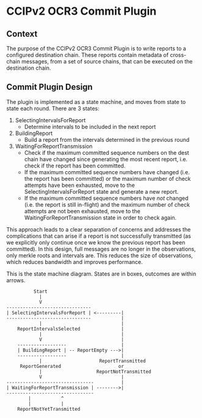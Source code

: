 # CCIPv2 OCR3 Commit Plugin

## Context
The purpose of the CCIPv2 OCR3 Commit Plugin is to write reports to a configured destination chain. These reports
contain metadata of cross-chain messages, from a set of source chains, that can be executed on the destination chain.

## Commit Plugin Design

The plugin is implemented as a state machine, and moves from state to state each round. There are 3 states:
1. SelectingIntervalsForReport
    - Determine intervals to be included in the next report
2. BuildingReport
    - Build a report from the intervals determined in the previous round
3. WaitingForReportTransmission
    - Check if the maximum committed sequence numbers on the dest chain have changed since generating the most
      recent report, i.e. check if the report has been committed.
    - If the maximum committed sequence numbers have changed (i.e. the report has been committed) or the maximum
      number of check attempts have been exhausted, move to the SelectingIntervalsForReport state and generate a new
      report.
    - If the maximum committed sequence numbers have _not_ changed (i.e. the report is still in-flight) and the
      maximum number of check attempts are not been exhausted, move to the WaitingForReportTransmission state in order
      to check again.

This approach leads to a clear separation of concerns and addresses the complications that can arise if a report
is not successfully transmitted (as we explicitly only continue once we know the previous report has been committed).
In this design, full messages are no longer in the observations, only merkle roots and intervals are. This reduces the
size of observations, which reduces bandwidth and improves performance.

This is the state machine diagram. States are in boxes, outcomes are within arrows.

              Start
                |
                V
    -------------------------------
    | SelectingIntervalsForReport | <---------|
    -------------------------------           |
                |                             |
        ReportIntervalsSelected               |
                |                             |
                V                             |
        ------------------                    |
        | BuildingReport | -- ReportEmpty --->|
        ------------------                    |
                |                     ReportTransmitted
         ReportGenerated                     or
                |                    ReportNotTransmitted
                V                             |
    --------------------------------          |
    | WaitingForReportTransmission | -------->|
    --------------------------------
            |           ^
            |           |
        ReportNotYetTransmitted
